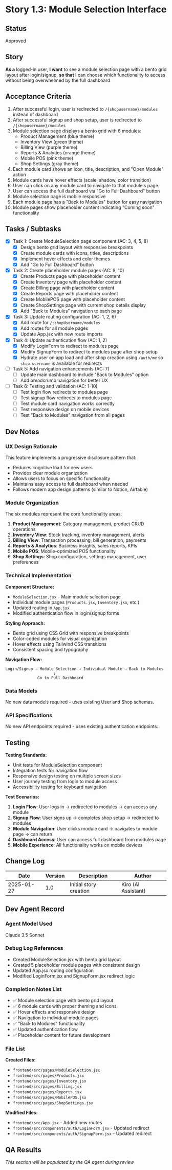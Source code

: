 # Story 1.3: Module Selection Interface

## Status

Approved

## Story

**As a** logged-in user,
**I want** to see a module selection page with a bento grid layout after login/signup,
**so that** I can choose which functionality to access without being overwhelmed by the full dashboard

## Acceptance Criteria

1. After successful login, user is redirected to `/{shopusername}/modules` instead of dashboard
2. After successful signup and shop setup, user is redirected to `/{shopusername}/modules`
3. Module selection page displays a bento grid with 6 modules:
   - Product Management (blue theme)
   - Inventory View (green theme)
   - Billing View (purple theme)
   - Reports & Analytics (orange theme)
   - Mobile POS (pink theme)
   - Shop Settings (gray theme)
4. Each module card shows an icon, title, description, and "Open Module" action
5. Module cards have hover effects (scale, shadow, color transition)
6. User can click on any module card to navigate to that module's page
7. User can access the full dashboard via "Go to Full Dashboard" button
8. Module selection page is mobile responsive
9. Each module page has a "Back to Modules" button for easy navigation
10. Module pages show placeholder content indicating "Coming soon" functionality

## Tasks / Subtasks

- [x] Task 1: Create ModuleSelection page component (AC: 3, 4, 5, 8)
  - [x] Design bento grid layout with responsive breakpoints
  - [x] Create module cards with icons, titles, descriptions
  - [x] Implement hover effects and color themes
  - [x] Add "Go to Full Dashboard" button
- [x] Task 2: Create placeholder module pages (AC: 9, 10)
  - [x] Create Products page with placeholder content
  - [x] Create Inventory page with placeholder content
  - [x] Create Billing page with placeholder content
  - [x] Create Reports page with placeholder content
  - [x] Create MobilePOS page with placeholder content
  - [x] Create ShopSettings page with current shop details display
  - [x] Add "Back to Modules" navigation to each page
- [x] Task 3: Update routing configuration (AC: 1, 2, 6)
  - [x] Add route for `/:shopUsername/modules`
  - [x] Add routes for all module pages
  - [x] Update App.jsx with new route imports
- [x] Task 4: Update authentication flow (AC: 1, 2)
  - [x] Modify LoginForm to redirect to modules page
  - [x] Modify SignupForm to redirect to modules page after shop setup
  - [x] Hydrate user on app load and after shop creation using `/auth/me` so `shop.username` is available for redirects
- [ ] Task 5: Add navigation enhancements (AC: 7)
  - [ ] Update main dashboard to include "Back to Modules" option
  - [ ] Add breadcrumb navigation for better UX
- [ ] Task 6: Testing and validation (AC: 1-10)
  - [ ] Test login flow redirects to modules page
  - [ ] Test signup flow redirects to modules page
  - [ ] Test module card navigation works correctly
  - [ ] Test responsive design on mobile devices
  - [ ] Test "Back to Modules" navigation from all pages

## Dev Notes

### UX Design Rationale

This feature implements a progressive disclosure pattern that:

- Reduces cognitive load for new users
- Provides clear module organization
- Allows users to focus on specific functionality
- Maintains easy access to full dashboard when needed
- Follows modern app design patterns (similar to Notion, Airtable)

### Module Organization

The six modules represent the core functionality areas:

1. **Product Management**: Category management, product CRUD operations
2. **Inventory View**: Stock tracking, inventory management, alerts
3. **Billing View**: Transaction processing, bill generation, payments
4. **Reports & Analytics**: Business insights, sales reports, KPIs
5. **Mobile POS**: Mobile-optimized POS functionality
6. **Shop Settings**: Shop configuration, settings management, user preferences

### Technical Implementation

**Component Structure:**

- `ModuleSelection.jsx` - Main module selection page
- Individual module pages (`Products.jsx`, `Inventory.jsx`, etc.)
- Updated routing in `App.jsx`
- Modified authentication flow in login/signup forms

**Styling Approach:**

- Bento grid using CSS Grid with responsive breakpoints
- Color-coded modules for visual organization
- Hover effects using Tailwind CSS transitions
- Consistent spacing and typography

**Navigation Flow:**

```
Login/Signup → Module Selection → Individual Module → Back to Modules
                     ↓
              Go to Full Dashboard
```

### Data Models

No new data models required - uses existing User and Shop schemas.

### API Specifications

No new API endpoints required - uses existing authentication endpoints.

## Testing

**Testing Standards:**

- Unit tests for ModuleSelection component
- Integration tests for navigation flow
- Responsive design testing on multiple screen sizes
- User journey testing from login to module access
- Accessibility testing for keyboard navigation

**Test Scenarios:**

1. **Login Flow**: User logs in → redirected to modules → can access any module
2. **Signup Flow**: User signs up → completes shop setup → redirected to modules
3. **Module Navigation**: User clicks module card → navigates to module page → can return
4. **Dashboard Access**: User can access full dashboard from modules page
5. **Mobile Experience**: All functionality works on mobile devices

## Change Log

| Date       | Version | Description            | Author              |
| ---------- | ------- | ---------------------- | ------------------- |
| 2025-01-27 | 1.0     | Initial story creation | Kiro (AI Assistant) |

## Dev Agent Record

### Agent Model Used

Claude 3.5 Sonnet

### Debug Log References

- Created ModuleSelection.jsx with bento grid layout
- Created 5 placeholder module pages with consistent design
- Updated App.jsx routing configuration
- Modified LoginForm.jsx and SignupForm.jsx redirect logic

### Completion Notes List

- ✅ Module selection page with bento grid layout
- ✅ 6 module cards with proper theming and icons
- ✅ Hover effects and responsive design
- ✅ Navigation to individual module pages
- ✅ "Back to Modules" functionality
- ✅ Updated authentication flow
- ✅ Placeholder content for future development

### File List

**Created Files:**

- `frontend/src/pages/ModuleSelection.jsx`
- `frontend/src/pages/Products.jsx`
- `frontend/src/pages/Inventory.jsx`
- `frontend/src/pages/Billing.jsx`
- `frontend/src/pages/Reports.jsx`
- `frontend/src/pages/MobilePOS.jsx`
- `frontend/src/pages/ShopSettings.jsx`

**Modified Files:**

- `frontend/src/App.jsx` - Added new routes
- `frontend/src/components/auth/LoginForm.jsx` - Updated redirect
- `frontend/src/components/auth/SignupForm.jsx` - Updated redirect

## QA Results

_This section will be populated by the QA agent during review_
